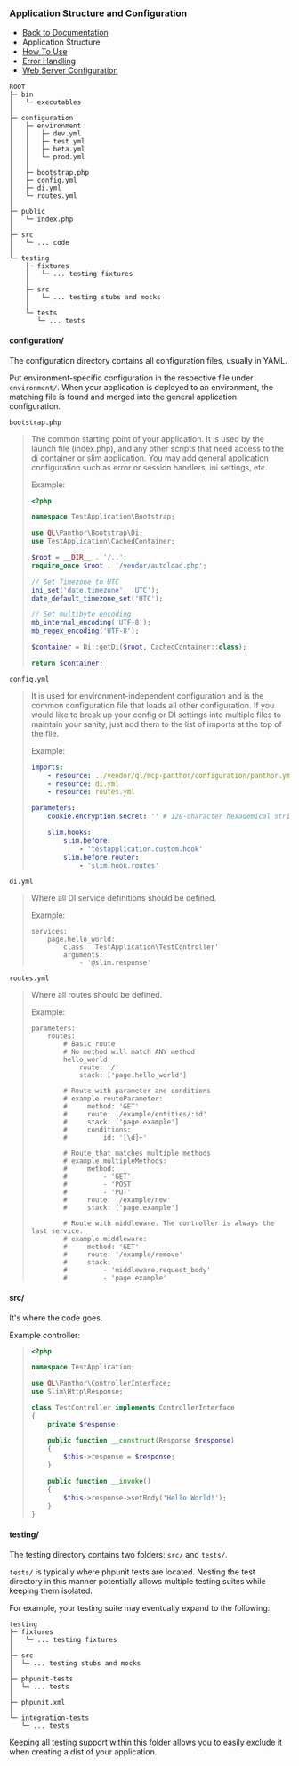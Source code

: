 ### Application Structure and Configuration

- [Back to Documentation](README.md)
- Application Structure
- [How To Use](USAGE.md)
- [Error Handling](ERRORS.md)
- [Web Server Configuration](SERVER.md)

```
ROOT
├─ bin
│   └─ executables
│
├─ configuration
│   ├─ environment
│   │   ├─ dev.yml
│   │   ├─ test.yml
│   │   ├─ beta.yml
│   │   └─ prod.yml
│   │
│   ├─ bootstrap.php
│   ├─ config.yml
│   ├─ di.yml
│   └─ routes.yml
│
├─ public
│   └─ index.php
│
├─ src
│   └─ ... code
│
└─ testing
    ├─ fixtures
    │   └─ ... testing fixtures
    │
    ├─ src
    │   └─ ... testing stubs and mocks
    │
    └─ tests
       └─ ... tests
```

#### configuration/

The configuration directory contains all configuration files, usually in YAML.

Put environment-specific configuration in the respective file under `environment/`. When your application is deployed
to an environment, the matching file is found and merged into the general application configuration.

`bootstrap.php`
> The common starting point of your application. It is used by the launch file (index.php), and any other scripts that
> need access to the di container or slim application. You may add general application configuration such as error or
> session handlers, ini settings, etc.
>
> Example:
> ```php
> <?php
>
> namespace TestApplication\Bootstrap;
>
> use QL\Panthor\Bootstrap\Di;
> use TestApplication\CachedContainer;
>
> $root = __DIR__ . '/..';
> require_once $root . '/vendor/autoload.php';
>
> // Set Timezone to UTC
> ini_set('date.timezone', 'UTC');
> date_default_timezone_set('UTC');
>
> // Set multibyte encoding
> mb_internal_encoding('UTF-8');
> mb_regex_encoding('UTF-8');
>
> $container = Di::getDi($root, CachedContainer::class);
>
> return $container;
> ```

`config.yml`
> It is used for environment-independent configuration and is the common configuration file that loads all other
> configuration. If you would like to break up your config or DI settings into multiple files to maintain your
> sanity, just add them to the list of imports at the top of the file.
>
> Example:
> ```yaml
> imports:
>     - resource: ../vendor/ql/mcp-panthor/configuration/panthor.yml
>     - resource: di.yml
>     - resource: routes.yml
>
> parameters:
>     cookie.encryption.secret: '' # 128-character hexademical string. Used for cookie encryption with libsodium.
>
>     slim.hooks:
>         slim.before:
>             - 'testapplication.custom.hook'
>         slim.before.router:
>             - 'slim.hook.routes'
> ```

`di.yml`
> Where all DI service definitions should be defined.
>
> Example:
> ```
> services:
>     page.hello_world:
>         class: 'TestApplication\TestController'
>         arguments:
>             - '@slim.response'
> ```

`routes.yml`
> Where all routes should be defined.
>
> Example:
> ```
> parameters:
>     routes:
>         # Basic route
>         # No method will match ANY method
>         hello_world:
>             route: '/'
>             stack: ['page.hello_world']
>
>         # Route with parameter and conditions
>         # example.routeParameter:
>         #     method: 'GET'
>         #     route: '/example/entities/:id'
>         #     stack: ['page.example']
>         #     conditions:
>         #         id: '[\d]+'
>
>         # Route that matches multiple methods
>         # example.multipleMethods:
>         #     method:
>         #         - 'GET'
>         #         - 'POST'
>         #         - 'PUT'
>         #     route: '/example/new'
>         #     stack: ['page.example']
>
>         # Route with middleware. The controller is always the last service.
>         # example.middleware:
>         #     method: 'GET'
>         #     route: '/example/remove'
>         #     stack:
>         #         - 'middleware.request_body'
>         #         - 'page.example'
> ```

#### src/

It's where the code goes.

Example controller:
> ```php
> <?php
>
> namespace TestApplication;
>
> use QL\Panthor\ControllerInterface;
> use Slim\Http\Response;
>
> class TestController implements ControllerInterface
> {
>     private $response;
>
>     public function __construct(Response $response)
>     {
>         $this->response = $response;
>     }
>
>     public function __invoke()
>     {
>         $this->response->setBody('Hello World!');
>     }
> }
> ```

#### testing/

The testing directory contains two folders:
`src/` and `tests/`.

`tests/` is typically where phpunit tests are located. Nesting the test directory in this manner
potentially allows multiple testing suites while keeping them isolated.

For example, your testing suite may eventually expand to the following:
```
testing
├─ fixtures
│   └─ ... testing fixtures
│
├─ src
│  └─ ... testing stubs and mocks
│
├─ phpunit-tests
│  └─ ... tests
│
├─ phpunit.xml
│
└─ integration-tests
   └─ ... tests
```

Keeping all testing support within this folder allows you to easily exclude it when creating a dist of your application.

